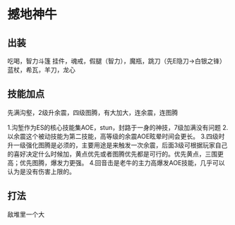 # 撼地神牛

## 出装
吃喝，智力斗篷
挂件，魂戒，假腿（智力），魔瓶，跳刀（先E隐刀->白银之锋）
蓝杖，希瓦，羊刀，龙心

## 技能加点
先满沟壑，2级升余震，四级图腾，有大加大，连余震，连图腾

1.沟堑作为ES的核心技能集AOE，stun，封路于一身的神技，7级加满没有问题
2.以余震这个被动技能为第二技能，高等级的余震AOE眩晕时间会更长。
3.四级时升一级强化图腾是必须的，主要用途是来触发一次余震，后面3级可根据玩家自己的喜好决定什么时候加，黄点优先或者图腾优先都是可行的。优先黄点，三围更高；优先图腾，爆发力更强。
4.回音击是老牛的主力高爆发AOE技能，几乎可以认为是没有伤害上限的。

## 打法
敌堆里一个大